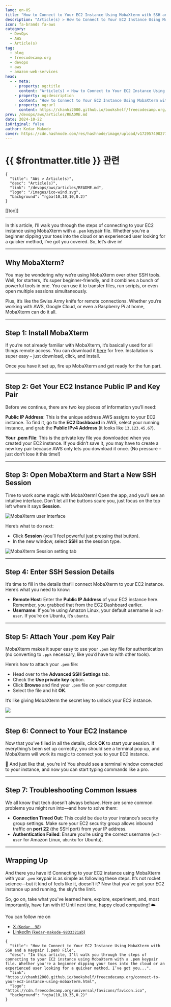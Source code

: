 ```yaml
---
lang: en-US
title: "How to Connect to Your EC2 Instance Using MobaXterm with SSH and a Keypair (.pem) File"
description: "Article(s) > How to Connect to Your EC2 Instance Using MobaXterm with SSH and a Keypair (.pem) File"
icon: fa-brands fa-aws
category:
  - DevOps
  - AWS
  - Article(s)
tag:
  - blog
  - freecodecamp.org
  - devops
  - aws
  - amazon-web-services
head:
  - - meta:
    - property: og:title
      content: "Article(s) > How to Connect to Your EC2 Instance Using MobaXterm with SSH and a Keypair (.pem) File"
    - property: og:description
      content: "How to Connect to Your EC2 Instance Using MobaXterm with SSH and a Keypair (.pem) File"
    - property: og:url
      content: https://chanhi2000.github.io/bookshelf/freecodecamp.org/connect-to-your-ec2-instance-using-mobaxterm.html
prev: /devops/aws/articles/README.md
date: 2024-10-22
isOriginal: false
author: Kedar Makode
cover: https://cdn.hashnode.com/res/hashnode/image/upload/v1729574902773/f80eb07d-524a-4fa2-a8d8-29c6438d37aa.png
---
```


# {{ $frontmatter.title }} 관련

```component VPCard
{
  "title": "AWs > Article(s)",
  "desc": "Article(s)",
  "link": "/devops/aws/articles/README.md",
  "logo": "/images/ico-wind.svg",
  "background": "rgba(10,10,10,0.2)"
}
```

[[toc]]

---

<SiteInfo
  name="How to Connect to Your EC2 Instance Using MobaXterm with SSH and a Keypair (.pem) File"
  desc="In this article, I’ll walk you through the steps of connecting to your EC2 instance using MobaXterm with a .pem keypair file. Whether you're a beginner dipping your toes into the cloud or an experienced user looking for a quicker method, I’ve got you..."
  url="https://freecodecamp.org/news/connect-to-your-ec2-instance-using-mobaxterm"
  logo="https://cdn.freecodecamp.org/universal/favicons/favicon.ico"
  preview="https://cdn.hashnode.com/res/hashnode/image/upload/v1729574902773/f80eb07d-524a-4fa2-a8d8-29c6438d37aa.png"/>

In this article, I’ll walk you through the steps of connecting to your EC2 instance using MobaXterm with a <FontIcon icon="fas fa-key"/>`.pem` keypair file. Whether you're a beginner dipping your toes into the cloud or an experienced user looking for a quicker method, I’ve got you covered. So, let’s dive in!

---

## Why MobaXterm?

You may be wondering why we’re using MobaXterm over other SSH tools. Well, for starters, it’s super beginner-friendly, and it combines a bunch of powerful tools in one. You can use it to transfer files, run scripts, or even open multiple sessions simultaneously.

Plus, it’s like the Swiss Army knife for remote connections. Whether you’re working with AWS, Google Cloud, or even a Raspberry Pi at home, MobaXterm can do it all.

---

## Step 1: Install MobaXterm

If you’re not already familiar with MobaXterm, it’s basically used for all things remote access. You can download it [<FontIcon icon="fas fa-globe"/>here](https://mobaxterm.mobatek.net/download-home-edition.html) for free. Installation is super easy – just download, click, and install.

<SiteInfo
  name="MobaXterm free Xserver and tabbed SSH client for Windows"
  desc="The ultimate toolbox for remote computing - includes X server, enhanced SSH client and much more!"
  url="https://mobaxterm.mobatek.net/"
  logo="https://mobaxterm.mobatek.net/favicon.ico"
  preview="https://mobaxterm.mobatek.net/screenshot.png"/>

Once you have it set up, fire up MobaXterm and get ready for the fun part.

---

## Step 2: Get Your EC2 Instance Public IP and Key Pair

Before we continue, there are two key pieces of information you’ll need:

**Public IP Address**: This is the unique address AWS assigns to your EC2 instance. To find it, go to the **EC2 Dashboard** in AWS, select your running instance, and grab the **Public IPv4 Address** (it looks like `13.123.45.67`).

**Your .pem File**: This is the private key file you downloaded when you created your EC2 instance. If you didn’t save it, you may have to create a new key pair because AWS only lets you download it once. (No pressure – just don’t lose it this time!)

---

## Step 3: Open MobaXterm and Start a New SSH Session

Time to work some magic with MobaXterm! Open the app, and you’ll see an intuitive interface. Don’t let all the buttons scare you, just focus on the top left where it says **Session**.

![MobaXterm user interface](https://cdn.hashnode.com/res/hashnode/image/upload/v1729567478544/cf69a56b-9d1e-4de3-b6d8-224634b55ae3.png)

Here’s what to do next:

- Click **Session** (you’ll feel powerful just pressing that button).
- In the new window, select **SSH** as the session type.

![MobaXterm Session setting tab](https://cdn.hashnode.com/res/hashnode/image/upload/v1729567593446/ee8f369d-24be-419d-971f-30e3e4355dd6.png)

---

## Step 4: Enter SSH Session Details

It’s time to fill in the details that’ll connect MobaXterm to your EC2 instance. Here’s what you need to know:

- **Remote Host**: Enter the **Public IP Address** of your EC2 instance here. Remember, you grabbed that from the EC2 Dashboard earlier.
- **Username**: If you’re using Amazon Linux, your default username is <FontIcon icon="fa-brands fa-amazon"/>`ec2-user`. If you’re on Ubuntu, it’s <FontIcon icon="fa-brands fa-ubuntu"/>`ubuntu`.

---

## Step 5: Attach Your .pem Key Pair

MobaXterm makes it super easy to use your <FontIcon icon="fas fa-key"/>`.pem` key file for authentication (no converting to <FontIcon icon="fas fa-key"/>`.ppk` necessary, like you’d have to with other tools).

Here’s how to attach your <FontIcon icon="fas fa-key"/>`.pem` file:

- Head over to the **Advanced SSH Settings** tab.
- Check the **Use private key** option.
- Click **Browse** and find your <FontIcon icon="fas fa-key"/>`.pem` file on your computer.
- Select the file and hit **OK**.

It’s like giving MobaXterm the secret key to unlock your EC2 instance.

![](https://cdn.hashnode.com/res/hashnode/image/upload/v1729567798203/535c226e-fbd2-43fc-b1af-a48ce171b974.png)

---

## Step 6: Connect to Your EC2 Instance

Now that you’ve filled in all the details, click **OK** to start your session. If everything’s been set up correctly, you should see a terminal pop up, and MobaXterm will work its magic to connect you to your EC2 instance.

🎉 And just like that, you’re in! You should see a terminal window connected to your instance, and now you can start typing commands like a pro.

---

## Step 7: Troubleshooting Common Issues

We all know that tech doesn’t always behave. Here are some common problems you might run into—and how to solve them:

- **Connection Timed Out**: This could be due to your instance’s security group settings. Make sure your EC2 security group allows inbound traffic on **port 22** (the SSH port) from your IP address.
- **Authentication Failed**: Ensure you’re using the correct username (<FontIcon icon="fa-brands fa-amazon"/>`ec2-user` for Amazon Linux, <FontIcon icon="fa-brands fa-ubuntu"/>`ubuntu` for Ubuntu).

---

## Wrapping Up

And there you have it! Connecting to your EC2 instance using MobaXterm with your <FontIcon icon="fas fa-key"/>`.pem` keypair is as simple as following these steps. It’s not rocket science—but it kind of feels like it, doesn’t it? Now that you’ve got your EC2 instance up and running, the sky’s the limit.

So, go on, take what you've learned here, explore, experiment, and, most importantly, have fun with it! Until next time, happy cloud computing! ☁️

You can follow me on

- [X (<FontIcon icon="fa-brands fa-x-twitter"/>`Kedar__98`)](https://twitter.com/Kedar__98)
- [LinkedIn (<FontIcon icon="fa-brands fa-linkedin"/>`kedar-makode-9833321ab`)](https://linkedin.com/in/kedar-makode-9833321ab/?originalSubdomain=in)

<!-- TODO: add ARTICLE CARD -->
```component VPCard
{
  "title": "How to Connect to Your EC2 Instance Using MobaXterm with SSH and a Keypair (.pem) File",
  "desc": "In this article, I’ll walk you through the steps of connecting to your EC2 instance using MobaXterm with a .pem keypair file. Whether you're a beginner dipping your toes into the cloud or an experienced user looking for a quicker method, I’ve got you...",
  "link": "https://chanhi2000.github.io/bookshelf/freecodecamp.org/connect-to-your-ec2-instance-using-mobaxterm.html",
  "logo": "https://cdn.freecodecamp.org/universal/favicons/favicon.ico",
  "background": "rgba(10,10,35,0.2)"
}
```
